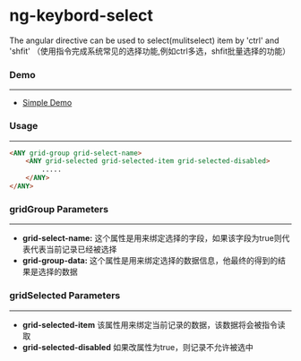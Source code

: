 # ng-keybord-select
The angular directive can be used to select(mulitselect) item  by 'ctrl' and 'shfit' （使用指令完成系统常见的选择功能,例如ctrl多选，shfit批量选择的功能）

### Demo
________ 
* [Simple Demo](http://codepen.io/SzHeJason/pen/mENBoo?editors=1010)

### Usage
_______   

```html
<ANY grid-group grid-select-name>
    <ANY grid-selected grid-selected-item grid-selected-disabled>
        .....
    </ANY>
</ANY>
```

### gridGroup Parameters
--------
* **grid-select-name:** 这个属性是用来绑定选择的字段，如果该字段为true则代表代表当前记录已经被选择
* **grid-group-data:** 这个属性是用来绑定选择的数据信息，他最终的得到的结果是选择的数据

### gridSelected Parameters
_______
* **grid-selected-item** 该属性用来绑定当前记录的数据，该数据将会被指令读取
* **grid-selected-disabled** 如果改属性为true，则记录不允许被选中


